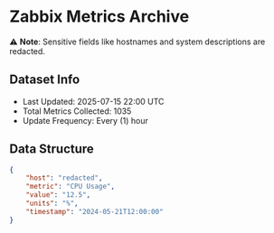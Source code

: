 # Zabbix Metrics Archive

⚠️ **Note**: Sensitive fields like hostnames and system descriptions are redacted.

## Dataset Info
- Last Updated: 2025-07-15 22:00 UTC
- Total Metrics Collected: 1035
- Update Frequency: Every (1) hour

## Data Structure
```json
{
    "host": "redacted",
    "metric": "CPU Usage",
    "value": "12.5",
    "units": "%",
    "timestamp": "2024-05-21T12:00:00"
}
```
